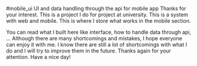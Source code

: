 #mobile_ui
UI and data handling through the api for mobile app
Thanks for your interest. This is a project I do for project at university. This is a system with web and mobile. This is where I store what works in the mobile section.

You can read what I built here like interface, how to handle data through api, ...
Although there are many shortcomings and mistakes, I hope everyone can enjoy it with me. I know there are still a lot of shortcomings with what I do and I will try to improve them in the future.
Thanks again for your attention. Have a nice day!
